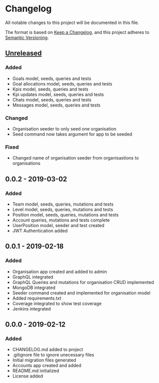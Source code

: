 # Changelog
All notable changes to this project will be documented in this file.

The format is based on [Keep a Changelog](https://keepachangelog.com/en/1.0.0/),
and this project adheres to [Semantic Versioning](https://semver.org/spec/v2.0.0.html).


## [Unreleased]

### Added
- Goals model, seeds, queries and tests
- Goal allocations model, seeds, queries and tests
- Kpis model, seeds, queries and tests
- Kpi updates model, seeds, queries and tests
- Chats model, seeds, queries and tests
- Messages model, seeds, queries and tests

### Changed
- Organisation seeder to only seed one organisation
- Seed command now takes argument for app to be seeded

### Fixed
- Changed name of organisation seeder from organisastions to organisations

## 0.0.2 - 2019-03-02

### Added
 - Team model, seeds, queries, mutations and tests
 - Level model, seeds, queries, mutations and tests
 - Position model, seeds, queries, mutations and tests
 - Account queries, mutations and tests complete
 - UserPosition model, seeder and test created
 - JWT Authentication added


## 0.0.1 - 2019-02-18

### Added
 - Organisation app created and added to admin
 - GraphQL integrated
 - GraphQL Queries and mutations for organisation CRUD implemented
 - MongoDB integrated
 - Seeder command created and implemented for organisation model
 - Added requirements.txt
 - Coverage integrated to show test coverage
 - Jenkins integrated

## 0.0.0 - 2019-02-12

### Added
- CHANGELOG.md added to project
- .gitignore file to ignore unecessary files
- Initial migration files generated
- Accounts app created and added
- README.md initialized
- License added

[Unreleased]: https://github.com/ngunyimacharia/qetela-server/compare/v0.0.2...HEAD
[0.0.2]: https://github.com/ngunyimacharia/qetela-server/compare/v0.0.1...v0.0.2
[0.0.1]: https://github.com/ngunyimacharia/qetela-server/compare/v0.0.0...v0.0.1
